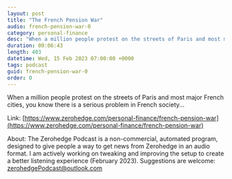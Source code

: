 ```yaml
---
layout: post
title: "The French Pension War"
audio: french-pension-war-0
category: personal-finance
desc: "When a million people protest on the streets of Paris and most major French cities, you know there is a serious problem in French society..."
duration: 00:06:43
length: 403
datetime: Wed, 15 Feb 2023 07:00:00 +0000
tags: podcast
guid: french-pension-war-0
order: 0
---
```

When a million people protest on the streets of Paris and most major French cities, you know there is a serious problem in French society...

Link: [https://www.zerohedge.com/personal-finance/french-pension-war](https://www.zerohedge.com/personal-finance/french-pension-war)

About: The Zerohedge Podcast is a non-commercial, automated program, designed to give people a way to get news from Zerohedge in an audio format.  I am actively working on tweaking and improving the setup to create a better listening experience (February 2023).  Suggestions are welcome: [zerohedgePodcast@outlook.com](mailto:zerohedgePodcast@outlook.com)